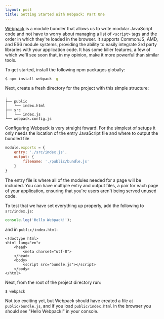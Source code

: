 ```yaml
---
layout: post
title: Getting Started With Webpack: Part One
---
```


[Webpack](http://webpack.github.io/) is a module bundler that allows us to write modular JavaScript code and not 
have to worry about managing a list of `<script>` tags and the order in which they're loaded in the browser. It supports CommonJS, AMD, and ES6 module systems, providing the ability to easily integrate 3rd party libraries with your application code. It has some killer features, a few of which we'll see soon that, in my opinion, make it more powerful than similar tools.

To get started, install the following npm packages globally:

```bash
$ npm install webpack -g
```

Next, create a fresh directory for the project with this simple structure:

```
.
├── public
│   └── index.html
├── src
│   └── index.js
└── webpack.config.js
```

Configuring Webpack is very straight foward. For the simplest of setups it only needs the location of the entry JavaScript file and where to output the bundled file:

```js
module.exports = {
    entry: './src/index.js',
    output: {
        filename: './public/bundle.js'
    }
}
```

The entry file is where all of the modules needed for a page will be included. You can have multiple entry and output files, a pair for each page of your application, ensuring that you're users aren't being served unused code. 

To test that we have set everything up properly, add the following to `src/index.js`:

```js
console.log('Hello Webpack!');
```

and in `public/index.html`:

```xhtml
<!doctype html>
<html lang="en">
    <head>
        <meta charset="utf-8">
    </head>
    <body>
        <script src="bundle.js"></script>
    </body>
</html>
```

Next, from the root of the project directory run:

```bash
$ webpack
```

Not too exciting yet, but Webpack should have created a file at `public/bundle.js`, and if you load `public/index.html` in the browser you should see "Hello Webpack!" in your console.
